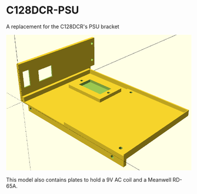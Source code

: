 # C128DCR-PSU
A replacement for the C128DCR's PSU bracket

![render](media/image.png)

This model also contains plates to hold a 9V AC coil and a Meanwell RD-65A.